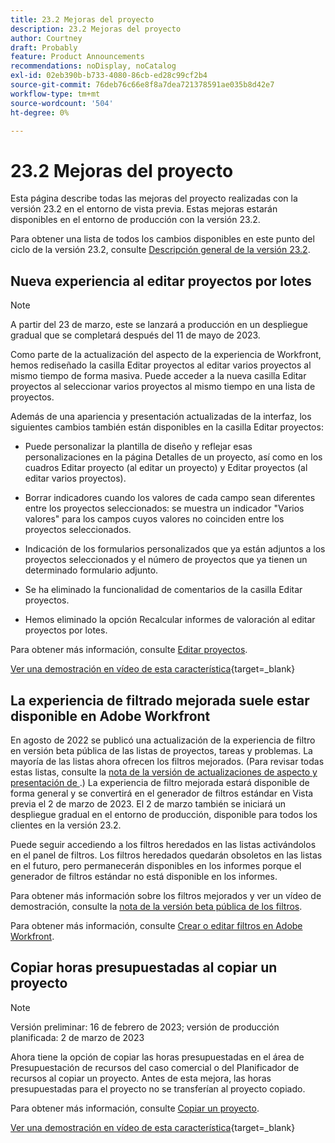 ```yaml
---
title: 23.2 Mejoras del proyecto
description: 23.2 Mejoras del proyecto
author: Courtney
draft: Probably
feature: Product Announcements
recommendations: noDisplay, noCatalog
exl-id: 02eb390b-b733-4080-86cb-ed28c99cf2b4
source-git-commit: 76deb76c66e8f8a7dea721378591ae035b8d42e7
workflow-type: tm+mt
source-wordcount: '504'
ht-degree: 0%

---
```


# 23.2 Mejoras del proyecto

Esta página describe todas las mejoras del proyecto realizadas con la versión 23.2 en el entorno de vista previa. Estas mejoras estarán disponibles en el entorno de producción con la versión 23.2.

Para obtener una lista de todos los cambios disponibles en este punto del ciclo de la versión 23.2, consulte [Descripción general de la versión 23.2](/help/quicksilver/product-announcements/product-releases/23.2-release-activity/23-2-release-overview.md).

## Nueva experiencia al editar proyectos por lotes

>[!NOTE]
>
>A partir del 23 de marzo, este se lanzará a producción en un despliegue gradual que se completará después del 11 de mayo de 2023.

Como parte de la actualización del aspecto de la experiencia de Workfront, hemos rediseñado la casilla Editar proyectos al editar varios proyectos al mismo tiempo de forma masiva. Puede acceder a la nueva casilla Editar proyectos al seleccionar varios proyectos al mismo tiempo en una lista de proyectos.

Además de una apariencia y presentación actualizadas de la interfaz, los siguientes cambios también están disponibles en la casilla Editar proyectos:

* Puede personalizar la plantilla de diseño y reflejar esas personalizaciones en la página Detalles de un proyecto, así como en los cuadros Editar proyecto (al editar un proyecto) y Editar proyectos (al editar varios proyectos).

* Borrar indicadores cuando los valores de cada campo sean diferentes entre los proyectos seleccionados: se muestra un indicador &quot;Varios valores&quot; para los campos cuyos valores no coinciden entre los proyectos seleccionados.

* Indicación de los formularios personalizados que ya están adjuntos a los proyectos seleccionados y el número de proyectos que ya tienen un determinado formulario adjunto.

* Se ha eliminado la funcionalidad de comentarios de la casilla Editar proyectos.

* Hemos eliminado la opción Recalcular informes de valoración al editar proyectos por lotes.

Para obtener más información, consulte [Editar proyectos](/help/quicksilver/manage-work/projects/manage-projects/edit-projects.md).

[Ver una demostración en vídeo de esta característica](https://video.tv.adobe.com/v/3416587/){target=_blank}

## La experiencia de filtrado mejorada suele estar disponible en Adobe Workfront

En agosto de 2022 se publicó una actualización de la experiencia de filtro en versión beta pública de las listas de proyectos, tareas y problemas. La mayoría de las listas ahora ofrecen los filtros mejorados. (Para revisar todas estas listas, consulte la [nota de la versión de actualizaciones de aspecto y presentación de &#x200B;](/help/quicksilver/product-announcements/product-releases/23.1-release-activity/23-1-look-and-feel-updates.md).) La experiencia de filtro mejorada estará disponible de forma general y se convertirá en el generador de filtros estándar en Vista previa el 2 de marzo de 2023. El 2 de marzo también se iniciará un despliegue gradual en el entorno de producción, disponible para todos los clientes en la versión 23.2.

Puede seguir accediendo a los filtros heredados en las listas activándolos en el panel de filtros. Los filtros heredados quedarán obsoletos en las listas en el futuro, pero permanecerán disponibles en los informes porque el generador de filtros estándar no está disponible en los informes.

Para obtener más información sobre los filtros mejorados y ver un vídeo de demostración, consulte la [nota de la versión beta pública de los filtros](/help/quicksilver/product-announcements/product-releases/22.4-release-activity/22-4-project-enhancements.md).

Para obtener más información, consulte [Crear o editar filtros en Adobe Workfront](/help/quicksilver/reports-and-dashboards/reports/reporting-elements/create-filters.md).

## Copiar horas presupuestadas al copiar un proyecto

>[!NOTE]
>
>Versión preliminar: 16 de febrero de 2023; versión de producción planificada: 2 de marzo de 2023

Ahora tiene la opción de copiar las horas presupuestadas en el área de Presupuestación de recursos del caso comercial o del Planificador de recursos al copiar un proyecto. Antes de esta mejora, las horas presupuestadas para el proyecto no se transferían al proyecto copiado.

Para obtener más información, consulte [Copiar un proyecto](/help/quicksilver/manage-work/projects/manage-projects/copy-project.md).

[Ver una demostración en vídeo de esta característica](https://video.tv.adobe.com/v/3415713/){target=_blank}
